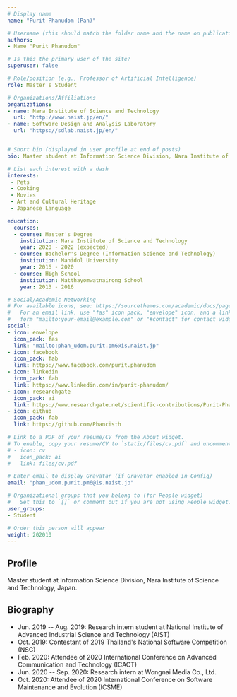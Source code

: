 ```yaml
---
# Display name
name: "Purit Phanudom (Pan)"

# Username (this should match the folder name and the name on publications)
authors:
- Name "Purit Phanudom"

# Is this the primary user of the site?
superuser: false

# Role/position (e.g., Professor of Artificial Intelligence)
role: Master's Student

# Organizations/Affiliations
organizations:
- name: Nara Institute of Science and Technology
  url: "http://www.naist.jp/en/"
- name: Software Design and Analysis Laboratory
  url: "https://sdlab.naist.jp/en/"


# Short bio (displayed in user profile at end of posts)
bio: Master student at Information Science Division, Nara Institute of Science and Technology, Japan. Member of Software Design and Analysis Laboratory.

# List each interest with a dash
interests:
 - Pets
 - Cooking
 - Movies
 - Art and Cultural Heritage
 - Japanese Language

education:
  courses:
  - course: Master's Degree
    institution: Nara Institute of Science and Technology
    year: 2020 - 2022 (expected)
  - course: Bachelor's Degree (Information Science and Technology)
    institution: Mahidol University
    year: 2016 - 2020
  - course: High School
    institution: Matthayomwatnairong School
    year: 2013 - 2016  

# Social/Academic Networking
# For available icons, see: https://sourcethemes.com/academic/docs/page-builder/#icons
#   For an email link, use "fas" icon pack, "envelope" icon, and a link in the
#   form "mailto:your-email@example.com" or "#contact" for contact widget.
social:
- icon: envelope
  icon_pack: fas
  link: "mailto:phan_udom.purit.pm6@is.naist.jp"
- icon: facebook
  icon_pack: fab
  link: https://www.facebook.com/purit.phanudom
- icon: linkedin
  icon_pack: fab
  link: https://www.linkedin.com/in/purit-phanudom/
- icon: researchgate
  icon_pack: ai
  link: https://www.researchgate.net/scientific-contributions/Purit-Phan-Udom-2173281646
- icon: github
  icon_pack: fab
  link: https://github.com/Phancisth

# Link to a PDF of your resume/CV from the About widget.
# To enable, copy your resume/CV to `static/files/cv.pdf` and uncomment the lines below.
# - icon: cv
#   icon_pack: ai
#   link: files/cv.pdf

# Enter email to display Gravatar (if Gravatar enabled in Config)
email: "phan_udom.purit.pm6@is.naist.jp"

# Organizational groups that you belong to (for People widget)
#   Set this to `[]` or comment out if you are not using People widget.
user_groups:
- Student

# Order this person will appear
weight: 202010
---
```


## Profile

Master student at Information Science Division, Nara Institute of Science and Technology, Japan.

## Biography

- Jun. 2019 -- Aug. 2019: Research intern student at National Institute of Advanced Industrial Science and Technology (AIST)
- Oct. 2019: Contestant of 2019 Thailand's National Software Competition (NSC)
- Feb. 2020: Attendee of 2020 International Conference on Advanced Communication and Technology (ICACT)
- Jun. 2020 -- Sep. 2020: Research intern at Wongnai Media Co., Ltd.
- Oct. 2020: Attendee of 2020 International Conference on Software Maintenance and Evolution (ICSME)
